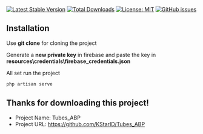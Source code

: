 [![Latest Stable Version](https://poser.pugx.org/suhasrkms/lara-fire/v/stable)](https://packagist.org/packages/suhasrkms/lara-fire)
[![Total Downloads](https://poser.pugx.org/suhasrkms/lara-fire/downloads)](https://packagist.org/packages/suhasrkms/lara-fire)
[![License: MIT](https://img.shields.io/github/license/suhasrkms/lara-fire)](https://opensource.org/licenses/MIT)
[![GitHub issues](https://img.shields.io/github/issues/suhasrkms/lara-fire)](https://github.com/suhasrkms/lara-fire/issues)

<!-- [![Github All Releases](https://img.shields.io/github/downloads/suhasrkms/lara-fire/total.svg)]() -->

## Installation

Use **git clone** for cloning the project

Generate a **new private key** in firebase and paste the key in **resources\credentials\firebase_credentials.json**

All set run the project

```bash
php artisan serve
```

## Thanks for downloading this project!

-   Project Name: Tubes_ABP
-   Project URL: https://github.com/KStarID/Tubes_ABP
